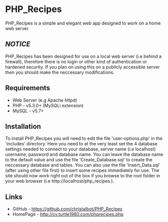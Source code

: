 PHP_Recipes
===========
PHP_Recipes is a simple and elegant web app designed to work on a home web server. 


*NOTICE*
--------
PHP_Recipes has been designed for use on a local web server (i.e behind a firewall), therefore there is no login or other kind of authentication or hardened security. If you plan on using this on a publicly accessible server then you should make the neccessary modifications.


Requirements
------------
- Web Server (e.g Apache httpd)
- PHP - v5.3.0+ (MySQLi extension)
- MySQL - v5.7+



Installation
------------
To install PHP_Recipes you will need to edit the file 'user-options.php' in the 'includes' directory. Here you need to at the very least set the 4 database settings needed to connect to your database, server name (i.e localhost) username, password and database name. You can leave the database name to the default value and use the file 'Create_Database.sql' to create the neccessary database and tables. You can also use the file 'Insert_Data.sql' (after using other file first) to insert some recipes immediately for use. The site should now work right out of the box if you browse to the root folder in your web browser (i.e http://localhost/php_recipes ).


Links
-----
- GitHub - https://github.com/christalbot/PHP_Recipes
- HomePage - http://cv.turtle1980.com/phprecipes.php

